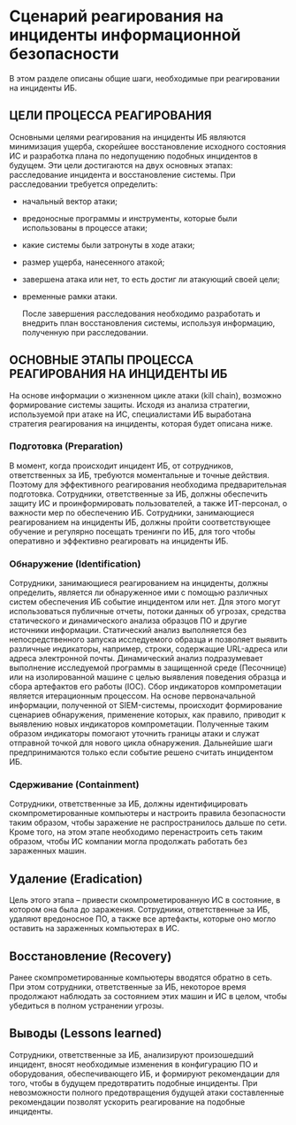 # Сценарий реагирования на инциденты информационной безопасности
В этом разделе описаны общие шаги, необходимые при реагировании на инциденты ИБ.

## ЦЕЛИ ПРОЦЕССА РЕАГИРОВАНИЯ
  Основными целями реагирования на инциденты ИБ являются минимизация ущерба, скорейшее восстановление исходного состояния ИС и разработка плана по недопущению подобных
инцидентов в будущем. Эти цели достигаются на двух основных этапах: расследование инцидента и восстановление системы.
  При расследовании требуется определить:
+ начальный вектор атаки;
+ вредоносные программы и инструменты, которые были использованы в процессе атаки;
+ какие системы были затронуты в ходе атаки;
+ размер ущерба, нанесенного атакой;
+ завершена атака или нет, то есть достиг ли атакующий своей цели;
+ временные рамки атаки.

  После завершения расследования необходимо разработать и внедрить план восстановления
системы, используя информацию, полученную при расследовании.

## ОСНОВНЫЕ ЭТАПЫ ПРОЦЕССА РЕАГИРОВАНИЯ НА ИНЦИДЕНТЫ ИБ

  На основе информации о жизненном цикле атаки (kill chain), возможно формирование системы защиты. Исходя из анализа стратегии, используемой при атаке на ИС, специалистами ИБ
выработана стратегия реагирования на инциденты, которая будет описана ниже. 

### Подготовка (Preparation)

В момент, когда происходит инцидент ИБ, от сотрудников, ответственных за ИБ, требуются моментальные и точные действия. Поэтому для эффективного реагирования необходима
предварительная подготовка. Cотрудники, ответственные за ИБ, должны обеспечить защиту ИС и проинформировать пользователей, а также ИТ-персонал, о важности мер по обеспечению ИБ.
Сотрудники, занимающиеся реагированием на инциденты ИБ, должны пройти соответствующее обучение и регулярно посещать тренинги по ИБ, для того чтобы оперативно и эффективно
реагировать на инциденты ИБ.

### Обнаружение (Identification)
  
  Сотрудники, занимающиеся реагированием на инциденты, должны определить, является ли обнаруженное ими с помощью различных систем обеспечения ИБ событие инцидентом или нет.
Для этого могут использоваться публичные отчеты, потоки данных об угрозах, средства статического и динамического анализа образцов ПО и другие источники информации. Статический
анализ выполняется без непосредственного запуска исследуемого образца и позволяет выявить различные индикаторы, например, строки, содержащие URL-адреса или адреса электронной
почты. Динамический анализ подразумевает выполнение исследуемой программы в защищенной среде (Песочнице) или на изолированной машине с целью выявления поведения образца и сбора
артефактов его работы (IOC).
  Сбор индикаторов компрометации является итерационным процессом. На основе первоначальной информации, полученной от SIEM-системы, происходит формирование сценариев обнаружения,
применение которых, как правило, приводит к выявлению новых индикаторов компрометации. Полученные таким образом индикаторы помогают уточнить границы атаки и служат отправной
точкой для нового цикла обнаружения. Дальнейшие шаги предпринимаются только если событие решено считать инцидентом ИБ.

### Сдерживание (Containment)

  Сотрудники, ответственные за ИБ, должны идентифицировать скомпрометированные компьютеры и настроить правила безопасности таким образом, чтобы заражение не распространилось дальше
по сети. Кроме того, на этом этапе необходимо перенастроить сеть таким образом, чтобы ИС компании могла продолжать работать без зараженных машин.

## Удаление (Eradication)
  
  Цель этого этапа – привести скомпрометированную ИС в состояние, в котором она была до заражения. Сотрудники, ответственные за ИБ, удаляют вредоносное ПО, а также все артефакты,
которые оно могло оставить на зараженных компьютерах в ИС. 

## Восстановление (Recovery)
  
  Ранее скомпрометированные компьютеры вводятся обратно в сеть. При этом сотрудники, ответственные за ИБ, некоторое время продолжают наблюдать за состоянием этих машин и ИС в
целом, чтобы убедиться в полном устранении угрозы.

## Выводы (Lessons learned)
  
  Сотрудники, ответственные за ИБ, анализируют произошедший инцидент, вносят необходимые изменения в конфигурацию ПО и оборудования, обеспечивающего ИБ, и формируют
рекомендации для того, чтобы в будущем предотвратить подобные инциденты. При невозможности полного предотвращения будущей атаки составленные рекомендации позволят
ускорить реагирование на подобные инциденты.
